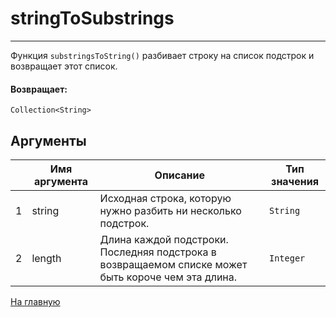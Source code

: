 # stringToSubstrings

---

Функция `substringsToString()` разбивает строку на список подстрок и возвращает этот список.

#### Возвращает:

`Collection<String>`

## Аргументы

|  | Имя аргумента | Описание | Тип значения |
| --- | --- | --- | --- |
| 1 | string | Исходная строка, которую нужно разбить ни несколько подстрок. | `String` |
| 2 | length | Длина каждой подстроки. Последняя подстрока в возвращаемом списке может быть короче чем эта длина. | `Integer` |



[На главную](./)